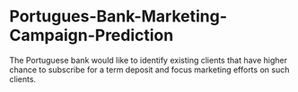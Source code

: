 # Portugues-Bank-Marketing-Campaign-Prediction
The Portuguese bank would like to identify existing clients that have higher chance to subscribe for a term deposit and focus marketing efforts on such clients.
